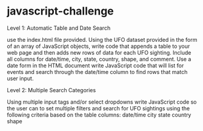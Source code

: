 # javascript-challenge

Level 1: Automatic Table and Date Search

use the index.html file provided. Using the UFO dataset provided in the form of an array of JavaScript objects, write code that appends a table to your web page and then adds new rows of data for each UFO sighting. Include all columns for date/time, city, state, country, shape, and comment. Use a date form in the HTML document write JavaScript code that will list for events and search through the date/time column to find rows that match user input.

Level 2: Multiple Search Categories

Using multiple input tags and/or select dropdowns write JavaScript code so the user can to set multiple filters and search for UFO sightings using the following criteria based on the table columns: date/time city state country shape